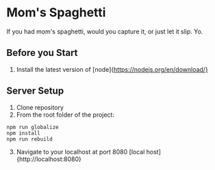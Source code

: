 # Mom's Spaghetti
If you had mom's spaghetti, would you capture it, or just let it slip. Yo.

## Before you Start
1. Install the latest version of [node]{https://nodejs.org/en/download/}

## Server Setup
1. Clone repository
2. From the root folder of the project:
```
npm run globalize
npm install
npm run rebuild
```
3. Navigate to your localhost at port 8080 [local host]{http://localhost:8080}